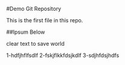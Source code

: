 #Demo Git Repository

This is the first file in this repo.

##Ipsum Below

clear text to save world

1-hdfjhflfsdlf
2-fskjflkkfdsjkdlf
3-sdjhfdsjhdfs
